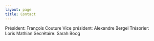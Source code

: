 ```yaml
---
layout: page
title: Contact
---
```

Président: François Couture
Vice président: Alexandre Bergel
Trésorier: Loris Mathian
Secrétaire: Sarah Boog
